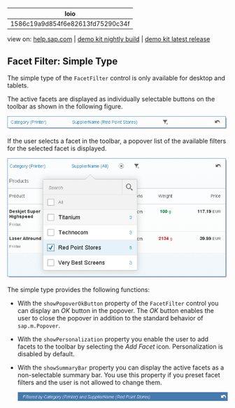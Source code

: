 | loio |
| -----|
| 1586c19a9d854f6e82613fd75290c34f |

<div id="loio">

view on: [help.sap.com](https://help.sap.com/viewer/DRAFT/3237636b137e43519a20ad5513c49ccb/latest/en-US/1586c19a9d854f6e82613fd75290c34f.html) | [demo kit nightly build](https://openui5nightly.hana.ondemand.com/#/topic/1586c19a9d854f6e82613fd75290c34f) | [demo kit latest release](https://openui5.hana.ondemand.com/#/topic/1586c19a9d854f6e82613fd75290c34f)</div>
<!-- loio1586c19a9d854f6e82613fd75290c34f -->

## Facet Filter: Simple Type

The simple type of the `FacetFilter` control is only available for desktop and tablets.

The active facets are displayed as individually selectable buttons on the toolbar as shown in the following figure.

 ![](loio0c7cf9fee5ff4148ad1838cec80fa1ea_LowRes.png) 

If the user selects a facet in the toolbar, a popover list of the available filters for the selected facet is displayed.

 ![](loio5dd47289104c4f50b6f0748e8f39a372_LowRes.png) 

The simple type provides the following functions:

-   With the `showPopoverOkButton` property of the `FacetFilter` control you can display an *OK* button in the popover. The *OK* button enables the user to close the popover in addition to the standard behavior of `sap.m.Popover`.

-   With the `showPersonalization` property you enable the user to add facets to the toolbar by selecting the *Add Facet* icon. Personalization is disabled by default.

-   With the `showSummaryBar` property you can display the active facets as a non-selectable summary bar. You use this property if you preset facet filters and the user is not allowed to change them.

    ![](loio53a401c2261b46ec9f4253fbf2363c28_LowRes.png)


